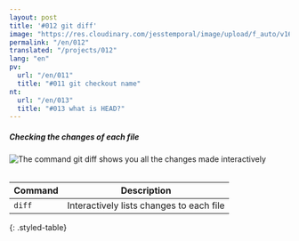```yaml
---
layout: post
title: '#012 git diff'
image: "https://res.cloudinary.com/jesstemporal/image/upload/f_auto/v1642878595/gitfichas/en/012/thumbnail_qp8kmt.jpg"
permalink: "/en/012"
translated: "/projects/012"
lang: "en"
pv:
  url: "/en/011"
  title: "#011 git checkout name"
nt:
  url: "/en/013"
  title: "#013 what is HEAD?"
---
```

##### Checking the changes of each file

<img alt="The command git diff shows you all the changes made interactively" src="https://res.cloudinary.com/jesstemporal/image/upload/v1642878595/gitfichas/en/012/full_clteoi.jpg"><br><br>

| Command | Description |
|---------|-------------|
| `diff` | Interactively lists changes to each file |
{: .styled-table}
